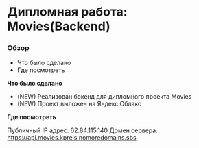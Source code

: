 # Дипломная работа: Movies(Backend)
### Обзор

- Что было сделано
- Где посмотреть

**Что было сделано**


- (NEW) Реализован бэкенд для дипломного проекта Movies
- (NEW) Проект выложен на Яндекс.Облако

**Где посмотреть**

Публичный IP адрес: 62.84.115.140
Домен сервера: https://api.movies.kpreis.nomoredomains.sbs
